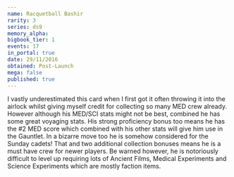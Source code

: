 ```yaml
---
name: Racquetball Bashir
rarity: 3
series: ds9
memory_alpha:
bigbook_tier: 1
events: 17
in_portal: true
date: 29/11/2016
obtained: Post-Launch
mega: false
published: true
---
```


I vastly underestimated this card when I first got it often throwing it into the airlock whilst giving myself credit for collecting so many MED crew already. However although his MED/SCI stats might not be best, combined he has some great voyaging stats. His strong proficiency bonus too means he has the #2 MED score which combined with his other stats will give him use in the Gauntlet. In a bizarre move too he is somehow considered for the Sunday cadets! That and two additional collection bonuses means he is a must have crew for newer players. Be warned however, he is notoriously difficult to level up requiring lots of Ancient Films, Medical Experiments and Science Experiments which are mostly faction items.
